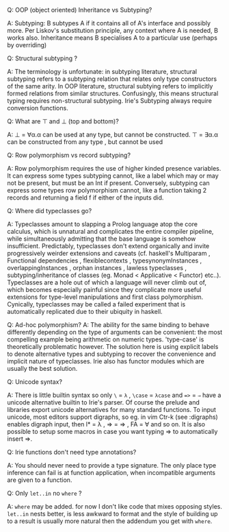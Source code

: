 Q: OOP (object oriented) Inheritance vs Subtyping?

A: Subtyping: B subtypes A if it contains all of A's interface and possibly more. Per Liskov's substitution principle, any context where A is needed, B works also. Inheritance means B specialises A to a particular use (perhaps by overriding)

Q: Structural subtyping ?

A: The terminology is unfortunate: in subtyping literature, structural subtyping refers to a subtyping relation that relates only type constructors of the same arity. In OOP literature, structural subtying refers to implicitly formed relations from similar structures. Confusingly, this means structural typing requires non-structural subtyping. Irie's Subtyping always require conversion functions.

Q: What are ⊤ and ⊥ (top and bottom)?

A: ⊥ = ∀α.α can be used at any type, but cannot be constructed. ⊤ = ∃α.α can be constructed from any type , but cannot be used

Q: Row polymorphism vs record subtyping?

A: Row polymorphism requires the use of higher kinded presence variables. It can express some types subtyping cannot, like a label which may or may not be present, but must be an Int if present. Conversely, subtyping can express some types row polymorphism cannot, like a function taking 2 records and returning a field f if either of the inputs did.

Q: Where did typeclasses go?

A: Typeclasses amount to slapping a Prolog language atop the core calculus, which is unnatural and complicates the entire compiler pipeline, while simultaneously admitting that the base language is somehow insufficient. Predictably, typeclasses don't extend organically and invite progressively weirder extensions and caveats (cf. haskell's Multiparam , Functional dependencies , flexiblecontexts , typesynonymInstances , overlappingInstances , orphan instances , lawless typeclasses , subtyping/inheritance of classes (eg. Monad < Applicative < Functor) etc..). Typeclasses are a hole out of which a language will never climb out of, which becomes especially painful since they complicate more useful extensions for type-level manipulations and first class polymorphism. Cynically, typeclasses may be called a failed experiment that is automatically replicated due to their ubiquity in haskell.

Q: Ad-hoc polymorphism?
A: The ability for the same binding to behave differently depending on the type of arguments can be convenient: the most compelling example being arithmetic on numeric types. 'type-case' is theoretically problematic however. The solution here is using explicit labels to denote alternative types and subtyping to recover the convenience and implicit nature of typeclasses. Irie also has functor modules which are usually the best solution.

Q: Unicode syntax?

A: There is little builtin syntax so only `\` = `λ` , `\case` = `λcase` and `=>` = `⇒` have a unicode alternative builtin to Irie's parser. Of course the prelude and libraries export unicode alternatives for many standard functions. To input unicode, most editors support digraphs, so eg. in vim Ctr-k (see :digraphs) enables digraph input, then l* = λ , => = ⇒ , FA = ∀ and so on. It is also possible to setup some macros in case you want typing => to automatically insert ⇒.

Q: Irie functions don't need type annotations?

A: You should never need to provide a type signature. The only place type inference can fail is at function application, when incompatible arguments are given to a function.

Q: Only `let..in` no `where` ?

A: `where` may be added. for now I don't like code that mixes opposing styles. `let..in` nests better, is less awkward to format and the style of building up to a result is usually more natural then the addendum you get with `where`.
